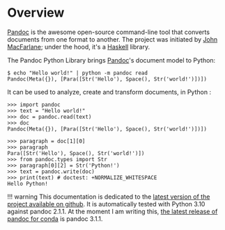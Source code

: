 
Overview
================================================================================

[Pandoc] is the awesome open-source command-line tool that converts documents
from one format to another. The project was initiated by [John MacFarlane];
under the hood, it's a [Haskell] library.

The Pandoc Python Library brings [Pandoc]'s document model to Python:

    $ echo "Hello world!" | python -m pandoc read 
    Pandoc(Meta({}), [Para([Str('Hello'), Space(), Str('world!')])])

It can be used to analyze, create and transform documents, in Python :

``` pycon
>>> import pandoc
>>> text = "Hello world!"
>>> doc = pandoc.read(text)
>>> doc
Pandoc(Meta({}), [Para([Str('Hello'), Space(), Str('world!')])])

>>> paragraph = doc[1][0]
>>> paragraph
Para([Str('Hello'), Space(), Str('world!')])
>>> from pandoc.types import Str
>>> paragraph[0][2] = Str('Python!')
>>> text = pandoc.write(doc)
>>> print(text) # doctest: +NORMALIZE_WHITESPACE
Hello Python!
```

[Pandoc]: http://pandoc.org/
[John MacFarlane]: http://johnmacfarlane.net/
[Haskell]: https://www.haskell.org/

!!! warning
    This documentation is dedicated to the [latest version of the project
    available on github](https://github.com/boisgera/pandoc).
    It is automatically tested with Python 3.10 against pandoc 2.1.1.
    At the moment I am writing this,
    [the latest release of pandoc for conda](https://anaconda.org/conda-forge/pandoc)
    is pandoc 3.1.1.
